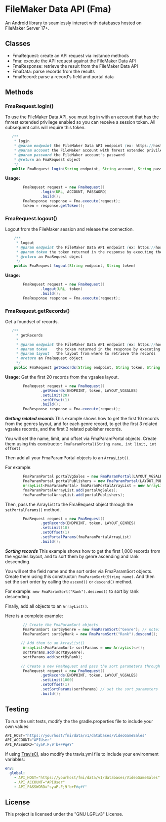 # FileMaker Data API (Fma)

An Android library to seamlessly interact with databases hosted on FileMaker Server 17+.

## Classes

* FmaRequest: create an API request via instance methods
* Fma: execute the API request against the FileMaker Data API
* FmaResponse: retrieve the result from the FileMaker Data API
* FmaData: parse records from the results
* FmaRecord: parse a record's field and portal data

## Methods

### FmaRequest.login()

To use the FileMaker Data API, you must log in with an account that has the fmrest extended privilege enabled so you can receive a session token. All subsequent calls will require this token.

 ```java
    /**
     * login
     * @param endpoint the FileMaker Data API endpoint (ex: https://host/fmi/data/v1/databases/MyDatabase)
     * @param account the FileMaker account with fmrest extended privileges
     * @param password the FileMaker account's password
     * @return an FmaRequest object
     */
    public FmaRequest login(String endpoint, String account, String password)
```
**Usage:**
```java
        FmaRequest request = new FmaRequest()
                .login(URL, ACCOUNT, PASSWORD)
                .build();
        FmaResponse response = Fma.execute(request);
        token = response.getToken();
```

### FmaRequest.logout()

Logout from the FileMaker session and release the connection.

```java
    /**
     * logout
     * @param endpoint the FileMaker Data API endpoint (ex: https://host/fmi/data/v1/databases/MyDatabase)
     * @param token the token returned in the response by executing the login request
     * @return an FmaRequest object
     */
    public FmaRequest logout(String endpoint, String token)
```    
**Usage:**
```java
        FmaRequest request = new FmaRequest()
                .logout(URL, token)
                .build();
        FmaResponse response = Fma.execute(request);
```
### FmaRequest.getRecords()

Get a foundset of records.

```java
   /**
     * getRecords
     *
     * @param endpoint the FileMaker Data API endpoint (ex: https://host/fmi/data/v1/databases/MyDatabase)
     * @param token    the token returned in the response by executing the login request
     * @param layout   the layout from where to retrieve the records
     * @return an FmaRequest object
     */
    public FmaRequest getRecords(String endpoint, String token, String layout)
```
**Usage:**
Get the first 20 records from the vgsales layout.
```java
        FmaRequest request = new FmaRequest()
                .getRecords(ENDPOINT, token, LAYOUT_VGSALES)
                .setLimit(20)
                .setOffset(1)
                .build();
        FmaResponse response = Fma.execute(request);
```
***Getting related records***
This example shows how to get the first 10 records from the genres layout, and for each genre record, to get the first 3 related vgsales records, and the first 3 related publisher records.

You will set the name, limit, and offset via FmaParamPortal objects. Create them using this constructor: `FmaParamPortal(String name, int limit, int offset)`

Then add all your FmaParamPortal objects to an `ArrayList()`.

For example:
```java
        FmaParamPortal portalVgSales = new FmaParamPortal(LAYOUT_VGSALES, 3, 1);
        FmaParamPortal portalPublishers = new FmaParamPortal(LAYOUT_PUBLISHERS, 3, 1);
        ArrayList<FmaParamPortal> fmaParamPortalArrayList = new ArrayList<>();
        fmaParamPortalArrayList.add(portalVgSales);
        fmaParamPortalArrayList.add(portalPublishers);
```

Then, pass the ArrayList to the FmaRequest object through the `setPortalParams()` method.

```java
        FmaRequest request = new FmaRequest()
                .getRecords(ENDPOINT, token, LAYOUT_GENRES)
                .setLimit(10)
                .setOffset(1)
                .setPortalParams(fmaParamPortalArrayList)
                .build();
```
***Sorting records***
This example shows how to get the first 1,000 records from the vgsales layout, and to sort them by genre ascending and rank descending. 

You will set the field name and the sort order via FmaParamSort objects. Create them using this constructor: `FmaParamSort(String name)`. And then set the sort order by calling the `ascend()` or `descend()` method. 

For example: `new FmaParamSort("Rank").descend()` to sort by rank descending. 

Finally, add all objects to an `ArrayList()`.

Here is a complete example:

```java
        // Create the FmaParamSort objects
        FmaParamSort sortByGenre = new FmaParamSort("Genre"); // note: sort order defaults to ascend
        FmaParamSort sortByRank = new FmaParamSort("Rank").descend();
       
       // Add them to an ArrayList()
        ArrayList<FmaParamSort> sortParams = new ArrayList<>();
        sortParams.add(sortByGenre);
        sortParams.add(sortByRank);
       
       // Create a new FmaRequest and pass the sort parameters through the setSortParams() method
        FmaRequest request = new FmaRequest()
                .getRecords(ENDPOINT, token, LAYOUT_VGSALES)
                .setLimit(1000)
                .setOffset(1)
                .setSortParams(sortParams) // set the sort parameters
                .build();        
```


## Testing

To run the unit tests, modify the the gradle.properties file to include your own values:

```groovy
API_HOST="https://yourhost/fmi/data/v1/databases/VideoGameSales"
API_ACCOUNT="APIUser"
API_PASSWORD="syaP.F;9'b+F#q#Y"
```

If using [TravisCI](https://travis-ci.org/), also modify the travis.yml file to include your environment variables:

```yml
env:
  global:
    - API_HOST="https://yourhost/fmi/data/v1/databases/VideoGameSales"
    - API_ACCOUNT="APIUser"
    - API_PASSWORD="syaP.F;9'b+F#q#Y"
```

## License

This project is licensed under the "GNU LGPLv3" License.